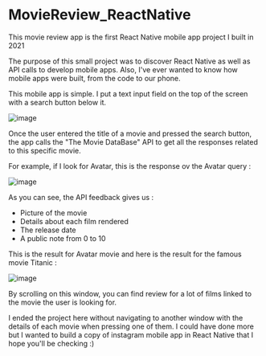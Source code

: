 # MovieReview_ReactNative
This movie review app is the first React Native mobile app project I built in 2021

The purpose of this small project was to discover React Native as well as API calls to develop mobile apps.
Also, I've ever wanted to know how mobile apps were built, from the code to our phone.

This mobile app is simple.
I put a text input field on the top of the screen with a search button below it.

![image](https://user-images.githubusercontent.com/93252510/232234104-1c676ae8-532e-4c89-a16f-28009c1d97cb.png)


Once the user entered the title of a movie and pressed the search button, the app calls the "The Movie DataBase" API to get all the responses related to this specific movie.

For example, if I look for Avatar, this is the response ov the Avatar query :

![image](https://user-images.githubusercontent.com/93252510/232234121-01153fcf-1300-40e4-8fc1-cf1d517cb2a1.png)

As you can see, the API feedback gives us :
- Picture of the movie
- Details about each film rendered
- The release date
- A public note from 0 to 10

This is the result for Avatar movie and here is the result for the famous movie Titanic :

![image](https://user-images.githubusercontent.com/93252510/232234352-fff4dda4-e07c-4ef0-b2f2-2f566b467932.png)

By scrolling on this window, you can find review for a lot of films linked to the movie the user is looking for.

I ended the project here without navigating to another window with the details of each movie when pressing one of them.
I could have done more but I wanted to build a copy of instagram mobile app in React Native that I hope you'll be checking :) 
